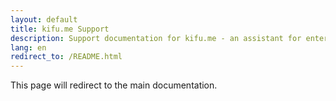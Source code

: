 ```yaml
---
layout: default
title: kifu.me Support
description: Support documentation for kifu.me - an assistant for entering backgammon match records
lang: en
redirect_to: /README.html
---
```


This page will redirect to the main documentation.
